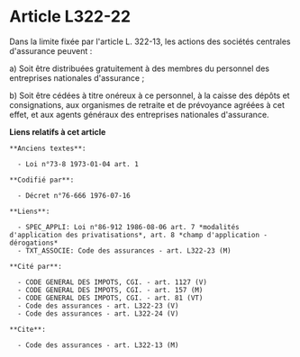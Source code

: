 # Article L322-22

Dans la limite fixée par l'article L. 322-13, les actions des sociétés centrales d'assurance peuvent :

a) Soit être distribuées gratuitement à des membres du personnel des entreprises nationales d'assurance ;

b) Soit être cédées à titre onéreux à ce personnel, à la caisse des dépôts et consignations, aux organismes de retraite et de
prévoyance agréées à cet effet, et aux agents généraux des entreprises nationales d'assurance.

**Liens relatifs à cet article**

	**Anciens textes**:

	  - Loi n°73-8 1973-01-04 art. 1

	**Codifié par**:

	  - Décret n°76-666 1976-07-16

	**Liens**:

	  - SPEC_APPLI: Loi n°86-912 1986-08-06 art. 7 *modalités d'application des privatisations*, art. 8 *champ d'application - dérogations*
	  - TXT_ASSOCIE: Code des assurances - art. L322-23 (M)

	**Cité par**:

	  - CODE GENERAL DES IMPOTS, CGI. - art. 1127 (V)
	  - CODE GENERAL DES IMPOTS, CGI. - art. 157 (M)
	  - CODE GENERAL DES IMPOTS, CGI. - art. 81 (VT)
	  - Code des assurances - art. L322-23 (V)
	  - Code des assurances - art. L322-24 (V)

	**Cite**:

	  - Code des assurances - art. L322-13 (M)
